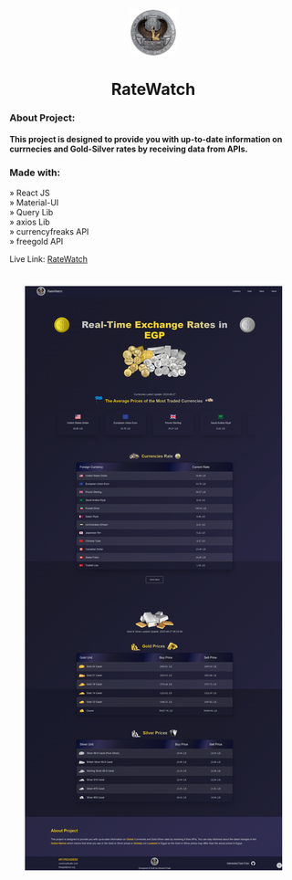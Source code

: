 <div align="center"><img style="width:16%" src="./public/logo.png"/></div>

<h1 align="center"> RateWatch </h1>

### About Project:

#### This project is designed to provide you with up-to-date information on currnecies and Gold-Silver rates by receiving data from APIs.

### Made with:

» React JS <br>
» Material-UI <br>
» Query Lib <br>
» axios Lib <br>
» currencyfreaks API <br>
» freegold API <br>

Live Link: <a href="https://ahmedehab-sg.github.io/rate-watch/">RateWatch</a>

<h1 align="center" >
<img src="./public/img/rateWatch.img.png" alt="rate-watch-cover">
</h1>
